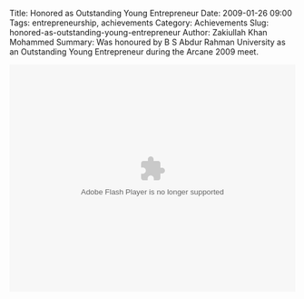Title: Honored as Outstanding Young Entrepreneur
Date: 2009-01-26 09:00
Tags: entrepreneurship, achievements
Category: Achievements
Slug: honored-as-outstanding-young-entrepreneur
Author: Zakiullah Khan Mohammed
Summary: Was honoured by B S Abdur Rahman University as an Outstanding Young Entrepreneur during the Arcane 2009 meet.


<embed type="application/x-shockwave-flash" src="https://static.googleusercontent.com/external_content/picasaweb.googleusercontent.com/slideshow.swf" width="100%" height="400" flashvars="host=picasaweb.google.com&hl=en_US&feat=flashalbum&RGB=0x000000&feed=https%3A%2F%2Fpicasaweb.google.com%2Fdata%2Ffeed%2Fapi%2Fuser%2F110264619019212538944%2Falbumid%2F5865402135101152881%3Falt%3Drss%26kind%3Dphoto%26hl%3Den_US" pluginspage="http://www.macromedia.com/go/getflashplayer"></embed>

